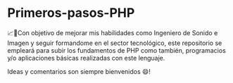 # Primeros-pasos-PHP
📈📖Con objetivo de mejorar mis habilidades como Ingeniero de Sonido e Imagen y seguir formandome en el sector tecnológico,
este repositorio se empleará para subir los fundamentos de PHP como también, programacios y/o aplicaciones básicas realizadas
con este lenguaje.

Ideas y comentarios son siempre bienvenidos 😄!
